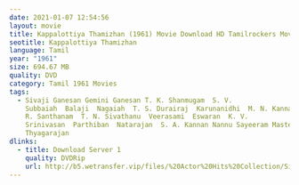 ```yaml
---
date: 2021-01-07 12:54:56
layout: movie
title: Kappalottiya Thamizhan (1961) Movie Download HD Tamilrockers Moviesda
seotitle: Kappalottiya Thamizhan
language: Tamil
year: "1961"
size: 694.67 MB
quality: DVD
category: Tamil 1961 Movies
tags:
  - Sivaji Ganesan Gemini Ganesan T. K. Shanmugam  S. V.
    Subbaiah  Balaji  Nagaiah  T. S. Durairaj  Karunanidhi  M. N. Kannappa  M.
    R. Santhanam  T. N. Sivathanu  Veerasami  Eswaran  K. V.
    Srinivasan  Parthiban  Natarajan  S. A. Kannan Nannu Sayeeram Master
    Thyagarajan
dlinks:
  - title: Download Server 1
    quality: DVDRip
    url: http://b5.wetransfer.vip/files/%20Actor%20Hits%20Collection/Sivaji%20Movies%20Collections/Kappalottiya%20Thamizhan%20(1961)/Kappalottiya%20Thamizhan%20%20Single%20Part%20HD.mp4
---
```

